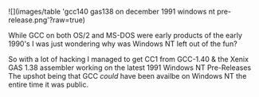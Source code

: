 ![](images/table 'gcc140 gas138 on december 1991 windows nt pre-release.png'?raw=true)


While GCC on both OS/2 and MS-DOS were early products of the early 1990's I was just wondering why was Windows NT left out of the fun?

So with a lot of hacking I managed to get CC1 from GCC-1.40 & the Xenix GAS 1.38 assembler working on the latest 1991 Windows NT Pre-Releases
The upshot being that GCC *could* have been availbe on Windows NT the entire time it was public.
